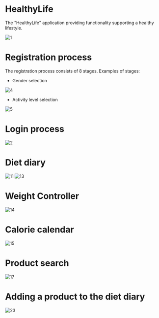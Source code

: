 # HealthyLife
The "HealthyLife" application providing functionality supporting a healthy lifestyle.

![1](https://user-images.githubusercontent.com/56321158/74287063-5eefe780-4d29-11ea-8e2c-c95eaf1e6fda.jpg)

# Registration process
The registration process consists of 8 stages. Examples of stages:

* Gender selection

![4](https://user-images.githubusercontent.com/56321158/74288395-93b16e00-4d2c-11ea-8a43-114e316b7303.jpg)

* Activity level selection

![5](https://user-images.githubusercontent.com/56321158/74288643-3f5abe00-4d2d-11ea-9063-8cd7ab4ac6bf.jpg)

# Login process

![2](https://user-images.githubusercontent.com/56321158/74290812-4258ad00-4d33-11ea-9746-252b1555dec7.jpg)

# Diet diary

![11](https://user-images.githubusercontent.com/56321158/74291004-d591e280-4d33-11ea-97f9-0f9e6778c226.jpg) ![13](https://user-images.githubusercontent.com/56321158/74291006-d9be0000-4d33-11ea-99ab-4d9366888d33.jpg)

# Weight Controller

![14](https://user-images.githubusercontent.com/56321158/74293379-ed209980-4d3a-11ea-9fc7-c3176ebd8f70.jpg)

# Calorie calendar

![15](https://user-images.githubusercontent.com/56321158/74293500-53a5b780-4d3b-11ea-8464-8268edb325c7.jpg)

# Product search

![17](https://user-images.githubusercontent.com/56321158/74293793-1c83d600-4d3c-11ea-82ce-4e480e30629b.jpg)

# Adding a product to the diet diary

![23](https://user-images.githubusercontent.com/56321158/74293888-77b5c880-4d3c-11ea-9f00-6fcedba01f71.jpg)